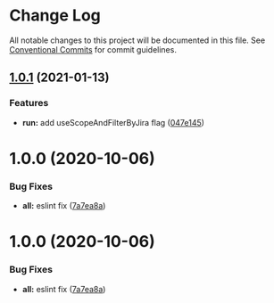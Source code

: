 # Change Log

All notable changes to this project will be documented in this file.
See [Conventional Commits](https://conventionalcommits.org) for commit guidelines.

## [1.0.1](https://github.com/xcritical-software/lernify/compare/v1.0.0...v1.0.1) (2021-01-13)


### Features

* **run:** add useScopeAndFilterByJira flag ([047e145](https://github.com/xcritical-software/lernify/commit/047e14584a0249485fe17a977f4229bb001fa868))





# 1.0.0 (2020-10-06)


### Bug Fixes

* **all:** eslint fix ([7a7ea8a](https://github.com/xcritical-software/lernify/commit/7a7ea8a8b20032573f221e35a5035ed631250f55))





# 1.0.0 (2020-10-06)


### Bug Fixes

* **all:** eslint fix ([7a7ea8a](https://github.com/xcritical-software/lernify/commit/7a7ea8a8b20032573f221e35a5035ed631250f55))
